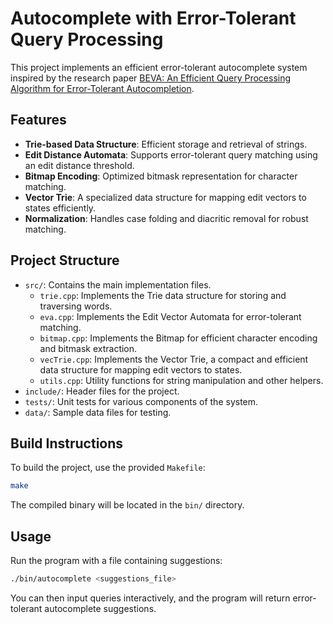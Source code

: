 # Autocomplete with Error-Tolerant Query Processing

This project implements an efficient error-tolerant autocomplete system inspired by the research paper [BEVA: An Efficient Query Processing Algorithm for Error-Tolerant Autocompletion](https://www.researchgate.net/publication/303789335_BEVA_An_Efficient_Query_Processing_Algorithm_for_Error-Tolerant_Autocompletion).

## Features

- **Trie-based Data Structure**: Efficient storage and retrieval of strings.
- **Edit Distance Automata**: Supports error-tolerant query matching using an edit distance threshold.
- **Bitmap Encoding**: Optimized bitmask representation for character matching.
- **Vector Trie**: A specialized data structure for mapping edit vectors to states efficiently.
- **Normalization**: Handles case folding and diacritic removal for robust matching.

## Project Structure

- `src/`: Contains the main implementation files.
  - `trie.cpp`: Implements the Trie data structure for storing and traversing words.
  - `eva.cpp`: Implements the Edit Vector Automata for error-tolerant matching.
  - `bitmap.cpp`: Implements the Bitmap for efficient character encoding and bitmask extraction.
  - `vecTrie.cpp`: Implements the Vector Trie, a compact and efficient data structure for mapping edit vectors to states.
  - `utils.cpp`: Utility functions for string manipulation and other helpers.
- `include/`: Header files for the project.
- `tests/`: Unit tests for various components of the system.
- `data/`: Sample data files for testing.

## Build Instructions

To build the project, use the provided `Makefile`:
```sh
make
```

The compiled binary will be located in the `bin/` directory.

## Usage

Run the program with a file containing suggestions:

```sh
./bin/autocomplete <suggestions_file>
```

You can then input queries interactively, and the program will return error-tolerant autocomplete suggestions.
